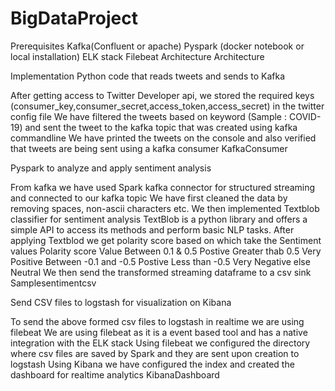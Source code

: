 # BigDataProject

Prerequisites
Kafka(Confluent or apache)
Pyspark (docker notebook or local installation)
ELK stack
Filebeat
Architecture
Architecture

Implementation
Python code that reads tweets and sends to Kafka

After getting access to Twitter Developer api, we stored the required keys (consumer_key,consumer_secret,access_token,access_secret) in the twitter config file
We have filtered the tweets based on keyword (Sample : COVID-19) and sent the tweet to the kafka topic that was created using kafka commandline
We have printed the tweets on the console and also verified that tweets are being sent using a kafka consumer
KafkaConsumer

Pyspark to analyze and apply sentiment analysis

From kafka we have used Spark kafka connector for structured streaming and connected to our kafka topic
We have first cleaned the data by removing spaces, non-ascii characters etc.
We then implemented Textblob classifier for sentiment analysis
TextBlob is a python library and offers a simple API to access its methods and perform basic NLP tasks.
After applying Textblod we get polarity score based on which take the Sentiment values
Polarity score	Value
Between 0.1 & 0.5	Postive
Greater thab 0.5	Very Positive
Between -0.1 and -0.5	Postive
Less than -0.5	Very Negative
else	Neutral
We then send the transformed streaming dataframe to a csv sink
Samplesentimentcsv

Send CSV files to logstash for visualization on Kibana

To send the above formed csv files to logstash in realtime we are using filebeat
We are using filebeat as it is a event based tool and has a native integration with the ELK stack
Using filebeat we configured the directory where csv files are saved by Spark and they are sent upon creation to logstash
Using Kibana we have configured the index and created the dashboard for realtime analytics
KibanaDashboard
